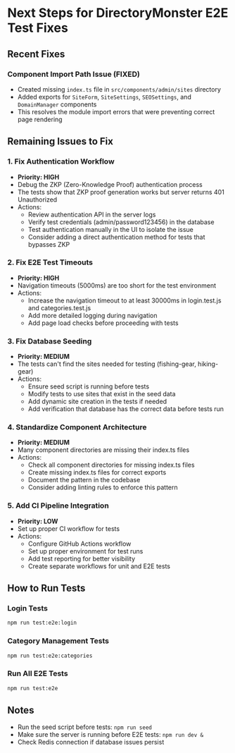 # Next Steps for DirectoryMonster E2E Test Fixes

## Recent Fixes

### Component Import Path Issue (FIXED)
- Created missing `index.ts` file in `src/components/admin/sites` directory
- Added exports for `SiteForm`, `SiteSettings`, `SEOSettings`, and `DomainManager` components
- This resolves the module import errors that were preventing correct page rendering

## Remaining Issues to Fix

### 1. Fix Authentication Workflow
- **Priority: HIGH**
- Debug the ZKP (Zero-Knowledge Proof) authentication process
- The tests show that ZKP proof generation works but server returns 401 Unauthorized
- Actions:
  - Review authentication API in the server logs
  - Verify test credentials (admin/password123456) in the database
  - Test authentication manually in the UI to isolate the issue
  - Consider adding a direct authentication method for tests that bypasses ZKP

### 2. Fix E2E Test Timeouts
- **Priority: HIGH**
- Navigation timeouts (5000ms) are too short for the test environment
- Actions:
  - Increase the navigation timeout to at least 30000ms in login.test.js and categories.test.js
  - Add more detailed logging during navigation
  - Add page load checks before proceeding with tests

### 3. Fix Database Seeding
- **Priority: MEDIUM**
- The tests can't find the sites needed for testing (fishing-gear, hiking-gear)
- Actions:
  - Ensure seed script is running before tests
  - Modify tests to use sites that exist in the seed data
  - Add dynamic site creation in the tests if needed
  - Add verification that database has the correct data before tests run

### 4. Standardize Component Architecture
- **Priority: MEDIUM**
- Many component directories are missing their index.ts files
- Actions:
  - Check all component directories for missing index.ts files
  - Create missing index.ts files for correct exports
  - Document the pattern in the codebase
  - Consider adding linting rules to enforce this pattern

### 5. Add CI Pipeline Integration
- **Priority: LOW**
- Set up proper CI workflow for tests
- Actions:
  - Configure GitHub Actions workflow
  - Set up proper environment for test runs
  - Add test reporting for better visibility
  - Create separate workflows for unit and E2E tests

## How to Run Tests

### Login Tests
```bash
npm run test:e2e:login
```

### Category Management Tests
```bash
npm run test:e2e:categories
```

### Run All E2E Tests
```bash
npm run test:e2e
```

## Notes
- Run the seed script before tests: `npm run seed`
- Make sure the server is running before E2E tests: `npm run dev &`
- Check Redis connection if database issues persist
